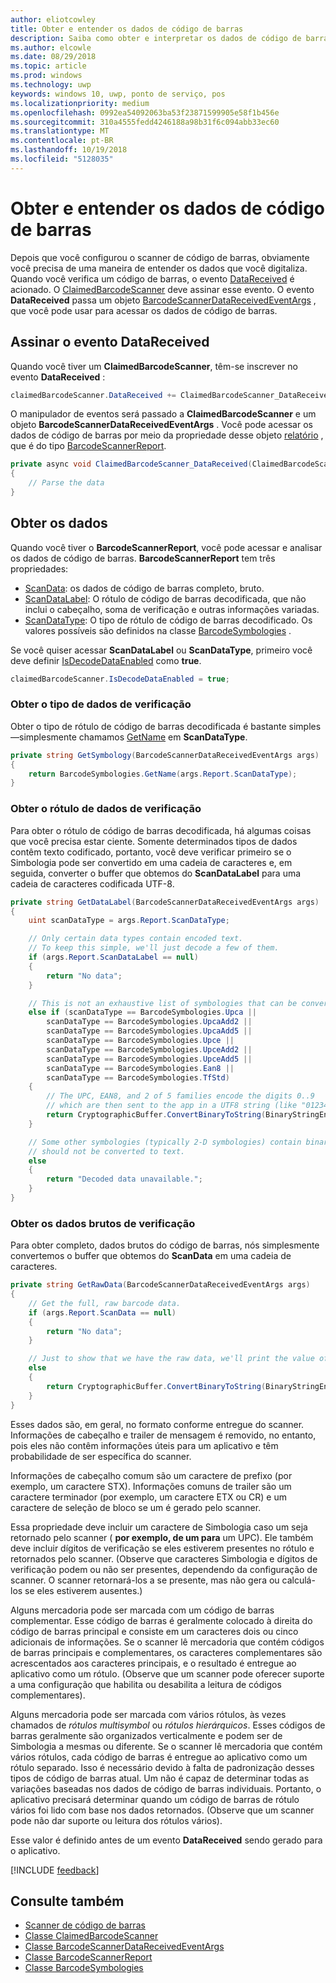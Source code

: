 ```yaml
---
author: eliotcowley
title: Obter e entender os dados de código de barras
description: Saiba como obter e interpretar os dados de código de barras que você digitaliza.
ms.author: elcowle
ms.date: 08/29/2018
ms.topic: article
ms.prod: windows
ms.technology: uwp
keywords: windows 10, uwp, ponto de serviço, pos
ms.localizationpriority: medium
ms.openlocfilehash: 0992ea54092063ba53f23871599905e58f1b456e
ms.sourcegitcommit: 310a4555fedd4246188a98b31f6c094abb33ec60
ms.translationtype: MT
ms.contentlocale: pt-BR
ms.lasthandoff: 10/19/2018
ms.locfileid: "5128035"
---
```

# <a name="obtain-and-understand-barcode-data"></a>Obter e entender os dados de código de barras

Depois que você configurou o scanner de código de barras, obviamente você precisa de uma maneira de entender os dados que você digitaliza. Quando você verifica um código de barras, o evento [DataReceived](https://docs.microsoft.com/uwp/api/windows.devices.pointofservice.claimedbarcodescanner.datareceived) é acionado. O [ClaimedBarcodeScanner](https://docs.microsoft.com/uwp/api/windows.devices.pointofservice.claimedbarcodescanner) deve assinar esse evento. O evento **DataReceived** passa um objeto [BarcodeScannerDataReceivedEventArgs](https://docs.microsoft.com/uwp/api/windows.devices.pointofservice.barcodescannerdatareceivedeventargs) , que você pode usar para acessar os dados de código de barras.

## <a name="subscribe-to-the-datareceived-event"></a>Assinar o evento DataReceived

Quando você tiver um **ClaimedBarcodeScanner**, têm-se inscrever no evento **DataReceived** :

```cs
claimedBarcodeScanner.DataReceived += ClaimedBarcodeScanner_DataReceived;
```

O manipulador de eventos será passado a **ClaimedBarcodeScanner** e um objeto **BarcodeScannerDataReceivedEventArgs** . Você pode acessar os dados de código de barras por meio da propriedade desse objeto [relatório](https://docs.microsoft.com/uwp/api/windows.devices.pointofservice.barcodescannerdatareceivedeventargs.report#Windows_Devices_PointOfService_BarcodeScannerDataReceivedEventArgs_Report) , que é do tipo [BarcodeScannerReport](https://docs.microsoft.com/uwp/api/windows.devices.pointofservice.barcodescannerreport).

```cs
private async void ClaimedBarcodeScanner_DataReceived(ClaimedBarcodeScanner sender, BarcodeScannerDataReceivedEventArgs args)
{
    // Parse the data
}
```

## <a name="get-the-data"></a>Obter os dados

Quando você tiver o **BarcodeScannerReport**, você pode acessar e analisar os dados de código de barras. **BarcodeScannerReport** tem três propriedades:

* [ScanData](https://docs.microsoft.com/uwp/api/windows.devices.pointofservice.barcodescannerreport.scandata): os dados de código de barras completo, bruto.
* [ScanDataLabel](https://docs.microsoft.com/uwp/api/windows.devices.pointofservice.barcodescannerreport.scandatalabel): O rótulo de código de barras decodificada, que não inclui o cabeçalho, soma de verificação e outras informações variadas.
* [ScanDataType](https://docs.microsoft.com/uwp/api/windows.devices.pointofservice.barcodescannerreport.scandatatype): O tipo de rótulo de código de barras decodificado. Os valores possíveis são definidos na classe [BarcodeSymbologies](https://docs.microsoft.com/uwp/api/windows.devices.pointofservice.barcodesymbologies) .

Se você quiser acessar **ScanDataLabel** ou **ScanDataType**, primeiro você deve definir [IsDecodeDataEnabled](https://docs.microsoft.com/uwp/api/windows.devices.pointofservice.claimedbarcodescanner.isdecodedataenabled#Windows_Devices_PointOfService_ClaimedBarcodeScanner_IsDecodeDataEnabled) como **true**.

```cs
claimedBarcodeScanner.IsDecodeDataEnabled = true;
```

### <a name="get-the-scan-data-type"></a>Obter o tipo de dados de verificação

Obter o tipo de rótulo de código de barras decodificada é bastante simples&mdash;simplesmente chamamos [GetName](https://docs.microsoft.com/uwp/api/windows.devices.pointofservice.barcodesymbologies.getname) em **ScanDataType**.

```cs
private string GetSymbology(BarcodeScannerDataReceivedEventArgs args)
{
    return BarcodeSymbologies.GetName(args.Report.ScanDataType);
}
```

### <a name="get-the-scan-data-label"></a>Obter o rótulo de dados de verificação

Para obter o rótulo de código de barras decodificada, há algumas coisas que você precisa estar ciente. Somente determinados tipos de dados contêm texto codificado, portanto, você deve verificar primeiro se o Simbologia pode ser convertido em uma cadeia de caracteres e, em seguida, converter o buffer que obtemos do **ScanDataLabel** para uma cadeia de caracteres codificada UTF-8.

```cs
private string GetDataLabel(BarcodeScannerDataReceivedEventArgs args)
{
    uint scanDataType = args.Report.ScanDataType;

    // Only certain data types contain encoded text.
    // To keep this simple, we'll just decode a few of them.
    if (args.Report.ScanDataLabel == null)
    {
        return "No data";
    }

    // This is not an exhaustive list of symbologies that can be converted to a string.
    else if (scanDataType == BarcodeSymbologies.Upca ||
        scanDataType == BarcodeSymbologies.UpcaAdd2 ||
        scanDataType == BarcodeSymbologies.UpcaAdd5 ||
        scanDataType == BarcodeSymbologies.Upce ||
        scanDataType == BarcodeSymbologies.UpceAdd2 ||
        scanDataType == BarcodeSymbologies.UpceAdd5 ||
        scanDataType == BarcodeSymbologies.Ean8 ||
        scanDataType == BarcodeSymbologies.TfStd)
    {
        // The UPC, EAN8, and 2 of 5 families encode the digits 0..9
        // which are then sent to the app in a UTF8 string (like "01234").
        return CryptographicBuffer.ConvertBinaryToString(BinaryStringEncoding.Utf8, args.Report.ScanDataLabel);
    }

    // Some other symbologies (typically 2-D symbologies) contain binary data that
    // should not be converted to text.
    else
    {
        return "Decoded data unavailable.";
    }
}
```

### <a name="get-the-raw-scan-data"></a>Obter os dados brutos de verificação

Para obter completo, dados brutos do código de barras, nós simplesmente convertemos o buffer que obtemos do **ScanData** em uma cadeia de caracteres.

```cs
private string GetRawData(BarcodeScannerDataReceivedEventArgs args)
{
    // Get the full, raw barcode data.
    if (args.Report.ScanData == null)
    {
        return "No data";
    }

    // Just to show that we have the raw data, we'll print the value of the bytes.
    else
    {
        return CryptographicBuffer.ConvertBinaryToString(BinaryStringEncoding.Utf8, args.Report.ScanData);
    }
}
```

Esses dados são, em geral, no formato conforme entregue do scanner. Informações de cabeçalho e trailer de mensagem é removido, no entanto, pois eles não contêm informações úteis para um aplicativo e têm probabilidade de ser específica do scanner.

Informações de cabeçalho comum são um caractere de prefixo (por exemplo, um caractere STX). Informações comuns de trailer são um caractere terminador (por exemplo, um caractere ETX ou CR) e um caractere de seleção de bloco se um é gerado pelo scanner.

Essa propriedade deve incluir um caractere de Simbologia caso um seja retornado pelo scanner ( **por exemplo, de um para** um UPC). Ele também deve incluir dígitos de verificação se eles estiverem presentes no rótulo e retornados pelo scanner. (Observe que caracteres Simbologia e dígitos de verificação podem ou não ser presentes, dependendo da configuração de scanner. O scanner retornará-los a se presente, mas não gera ou calculá-los se eles estiverem ausentes.)

Alguns mercadoria pode ser marcada com um código de barras complementar. Esse código de barras é geralmente colocado à direita do código de barras principal e consiste em um caracteres dois ou cinco adicionais de informações. Se o scanner lê mercadoria que contém códigos de barras principais e complementares, os caracteres complementares são acrescentados aos caracteres principais, e o resultado é entregue ao aplicativo como um rótulo. (Observe que um scanner pode oferecer suporte a uma configuração que habilita ou desabilita a leitura de códigos complementares).

Alguns mercadoria pode ser marcada com vários rótulos, às vezes chamados de *rótulos multisymbol* ou *rótulos hierárquicos*. Esses códigos de barras geralmente são organizados verticalmente e podem ser de Simbologia a mesmas ou diferente. Se o scanner lê mercadoria que contém vários rótulos, cada código de barras é entregue ao aplicativo como um rótulo separado. Isso é necessário devido à falta de padronização desses tipos de código de barras atual. Um não é capaz de determinar todas as variações baseadas nos dados de código de barras individuais. Portanto, o aplicativo precisará determinar quando um código de barras de rótulo vários foi lido com base nos dados retornados. (Observe que um scanner pode não dar suporte ou leitura dos rótulos vários).

Esse valor é definido antes de um evento **DataReceived** sendo gerado para o aplicativo.

[!INCLUDE [feedback](./includes/pos-feedback.md)]

## <a name="see-also"></a>Consulte também
* [Scanner de código de barras](pos-barcodescanner.md)
* [Classe ClaimedBarcodeScanner](https://docs.microsoft.com/uwp/api/windows.devices.pointofservice.barcodesymbologies.getname)
* [Classe BarcodeScannerDataReceivedEventArgs](https://docs.microsoft.com/uwp/api/windows.devices.pointofservice.barcodescannerdatareceivedeventargs)
* [Classe BarcodeScannerReport](https://docs.microsoft.com/uwp/api/windows.devices.pointofservice.barcodescannerreport)
* [Classe BarcodeSymbologies](https://docs.microsoft.com/uwp/api/windows.devices.pointofservice.barcodesymbologies)